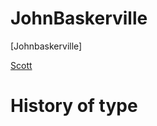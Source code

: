 # JohnBaskerville
[Johnbaskerville]

[Scott](https://scott-hogsett.github.io/john_baskerville/johnbaskerville1.html)

History of type
================
